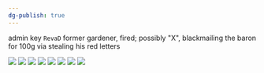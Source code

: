 ```yaml
---
dg-publish: true
---
```

admin key `RevaD`
former gardener, fired; possibly "X", blackmailing the baron for 100g via stealing his red letters

![](https://i.imgur.com/KXpfJR4.png)
![](https://i.imgur.com/oO4fft8.png)
![](https://i.imgur.com/HfXjObR.png)
![](https://i.imgur.com/WsKEyRH.png)
![](https://i.imgur.com/n2xFNtI.png)
![](https://i.imgur.com/gsNFDJ0.png)
![](https://i.imgur.com/O7137Pj.png)
![](https://i.imgur.com/oclYqh3.png)
